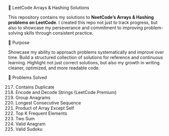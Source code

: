 🚀 LeetCode Arrays & Hashing Solutions

This repository contains my solutions to **NeetCode’s Arrays & Hashing problems on LeetCode**.
I created this repo not just to track progress, but also to showcase my perseverance and commitment to improving problem-solving skills through consistent practice.

🎯 Purpose

Showcase my ability to approach problems systematically and improve over time.
Build a structured collection of solutions for reference and continuous learning.
Highlight not just correct solutions, but also my growth in writing cleaner, optimized, and more readable code.

🧩 Problems Solved

  217. Contains Duplicate
  271. Encode and Decode Strings (LeetCode Premium)
  49. Group Anagrams
  128. Longest Consecutive Sequence
  238. Product of Array Except Self
  347. Top K Frequent Elements
  1. Two Sum
  242. Valid Anagram
  36. Valid Sudoku
